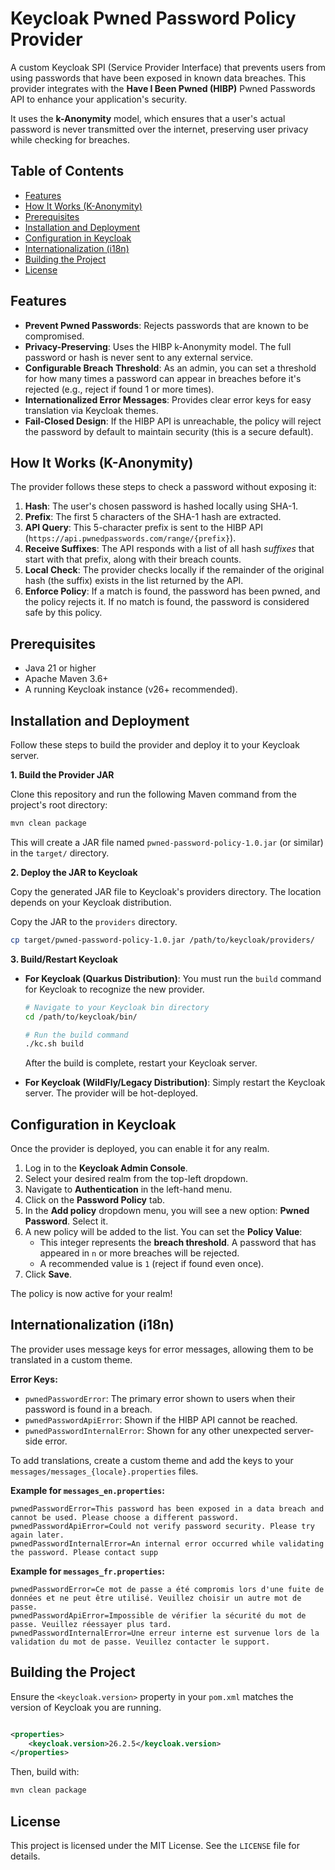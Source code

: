 # Keycloak Pwned Password Policy Provider

A custom Keycloak SPI (Service Provider Interface) that prevents users from using passwords that have been exposed in
known data breaches. This provider integrates with the **Have I Been Pwned (HIBP)** Pwned Passwords API to enhance your
application's security.

It uses the **k-Anonymity** model, which ensures that a user's actual password is never transmitted over the internet,
preserving user privacy while checking for breaches.

## Table of Contents

- [Features](#features)
- [How It Works (K-Anonymity)](#how-it-works-k-anonymity)
- [Prerequisites](#prerequisites)
- [Installation and Deployment](#installation-and-deployment)
- [Configuration in Keycloak](#configuration-in-keycloak)
- [Internationalization (i18n)](#internationalization-i18n)
- [Building the Project](#building-the-project)
- [License](#license)

## Features

- **Prevent Pwned Passwords**: Rejects passwords that are known to be compromised.
- **Privacy-Preserving**: Uses the HIBP k-Anonymity model. The full password or hash is never sent to any external
  service.
- **Configurable Breach Threshold**: As an admin, you can set a threshold for how many times a password can appear in
  breaches before it's rejected (e.g., reject if found 1 or more times).
- **Internationalized Error Messages**: Provides clear error keys for easy translation via Keycloak themes.
- **Fail-Closed Design**: If the HIBP API is unreachable, the policy will reject the password by default to maintain
  security (this is a secure default).

## How It Works (K-Anonymity)

The provider follows these steps to check a password without exposing it:

1. **Hash**: The user's chosen password is hashed locally using SHA-1.
2. **Prefix**: The first 5 characters of the SHA-1 hash are extracted.
3. **API Query**: This 5-character prefix is sent to the HIBP API (`https://api.pwnedpasswords.com/range/{prefix}`).
4. **Receive Suffixes**: The API responds with a list of all hash *suffixes* that start with that prefix, along with
   their breach counts.
5. **Local Check**: The provider checks locally if the remainder of the original hash (the suffix) exists in the list
   returned by the API.
6. **Enforce Policy**: If a match is found, the password has been pwned, and the policy rejects it. If no match is
   found, the password is considered safe by this policy.

## Prerequisites

- Java 21 or higher
- Apache Maven 3.6+
- A running Keycloak instance (v26+ recommended).

## Installation and Deployment

Follow these steps to build the provider and deploy it to your Keycloak server.

**1. Build the Provider JAR**

Clone this repository and run the following Maven command from the project's root directory:

```bash
mvn clean package
```

This will create a JAR file named `pwned-password-policy-1.0.jar` (or similar) in the `target/` directory.

**2. Deploy the JAR to Keycloak**

Copy the generated JAR file to Keycloak's providers directory. The location depends on your Keycloak distribution.

Copy the JAR to the `providers` directory.

  ```bash
  cp target/pwned-password-policy-1.0.jar /path/to/keycloak/providers/
  ```

**3. Build/Restart Keycloak**

- **For Keycloak (Quarkus Distribution)**:
  You must run the `build` command for Keycloak to recognize the new provider.
  ```bash
  # Navigate to your Keycloak bin directory
  cd /path/to/keycloak/bin/

  # Run the build command
  ./kc.sh build
  ```
  After the build is complete, restart your Keycloak server.

- **For Keycloak (WildFly/Legacy Distribution)**:
  Simply restart the Keycloak server. The provider will be hot-deployed.

## Configuration in Keycloak

Once the provider is deployed, you can enable it for any realm.

1. Log in to the **Keycloak Admin Console**.
2. Select your desired realm from the top-left dropdown.
3. Navigate to **Authentication** in the left-hand menu.
4. Click on the **Password Policy** tab.
5. In the **Add policy** dropdown menu, you will see a new option: **Pwned Password**. Select it.
6. A new policy will be added to the list. You can set the **Policy Value**:
    - This integer represents the **breach threshold**. A password that has appeared in `n` or more breaches will be
      rejected.
    - A recommended value is `1` (reject if found even once).
7. Click **Save**.

The policy is now active for your realm!

## Internationalization (i18n)

The provider uses message keys for error messages, allowing them to be translated in a custom theme.

**Error Keys:**

- `pwnedPasswordError`: The primary error shown to users when their password is found in a breach.
- `pwnedPasswordApiError`: Shown if the HIBP API cannot be reached.
- `pwnedPasswordInternalError`: Shown for any other unexpected server-side error.

To add translations, create a custom theme and add the keys to your `messages/messages_{locale}.properties` files.

**Example for `messages_en.properties`:**

```properties
pwnedPasswordError=This password has been exposed in a data breach and cannot be used. Please choose a different password.
pwnedPasswordApiError=Could not verify password security. Please try again later.
pwnedPasswordInternalError=An internal error occurred while validating the password. Please contact supp
```

**Example for `messages_fr.properties`:**

```properties
pwnedPasswordError=Ce mot de passe a été compromis lors d'une fuite de données et ne peut être utilisé. Veuillez choisir un autre mot de passe.
pwnedPasswordApiError=Impossible de vérifier la sécurité du mot de passe. Veuillez réessayer plus tard.
pwnedPasswordInternalError=Une erreur interne est survenue lors de la validation du mot de passe. Veuillez contacter le support.
```

## Building the Project

Ensure the `<keycloak.version>` property in your `pom.xml` matches the version of Keycloak you are running.

```xml

<properties>
    <keycloak.version>26.2.5</keycloak.version>
</properties>
```

Then, build with:

```bash
mvn clean package
```

## License

This project is licensed under the MIT License. See the `LICENSE` file for details.